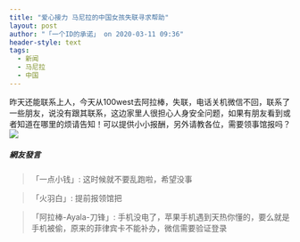 ```yaml
---
title: "爱心接力 马尼拉的中国女孩失联寻求帮助"
layout: post
author: "「一个ID的承诺」 on 2020-03-11 09:36"
header-style: text
tags:
  - 新闻
  - 马尼拉
  - 中国
---
```


昨天还能联系上人，今天从100west去阿拉棒，失联，电话关机微信不回，联系了一些朋友，说没有跟其联系，这边家里人很担心人身安全问题，如果有朋友看到或者知道在哪里的烦请告知！可以提供小小报酬，另外请教各位，需要领事馆报吗？
<input type="hidden" value="菲乐园提供"><br>
<img src="http://images.feileyuan.com/images/ueditor/2020031109360000371635.jpg">

##### 網友發言 
> 「一点小钱」:
> 这时候就不要乱跑啦，希望没事

> 「火羽白」:
> 提前报领馆把

> 「阿拉棒-Ayala-刀锋」:
> 手机没电了，苹果手机遇到天热你懂的，要么就是手机被偷，原来的菲律宾卡不能补办，微信需要验证登录


